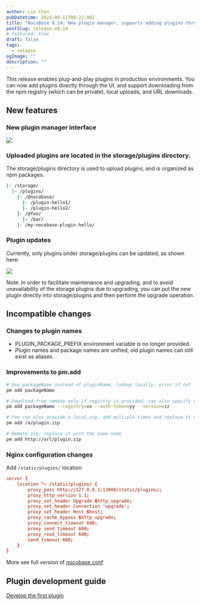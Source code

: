 ```yaml
---
author: Lin Chen
pubDatetime: 2023-09-11T08:22:00Z
title: "NocoBase 0.14: New plugin manager, supports adding plugins through UI"
postSlug: release-v0.14
# featured: true
draft: false
tags:
  - release
ogImage: ""
description: ""
---
```


This release enables plug-and-play plugins in production environments. You can now add plugins directly through the UI, and support downloading from the npm registry (which can be private), local uploads, and URL downloads.

## New features

### New plugin manager interface

<img src="/content-static/6de7c906518b6c6643570292523b06c8.png" />

### Uploaded plugins are located in the storage/plugins directory.

The storage/plugins directory is used to upload plugins, and is organized as npm packages.

```bash
|- /storage/
  |- /plugins/
    |- /@nocobase/
      |- /plugin-hello1/
      |- /plugin-hello2/
    |- /@foo/
      |- /bar/
    |- /my-nocobase-plugin-hello/
```

### Plugin updates

Currently, only plugins under storage/plugins can be updated, as shown here:

<img src="/content-static/703809b8cd74cc95e1ab2ab766980817.gif" />

Note: In order to facilitate maintenance and upgrading, and to avoid unavailability of the storage plugins due to upgrading, you can put the new plugin directly into storage/plugins and then perform the upgrade operation.

## Incompatible changes

### Changes to plugin names

- PLUGIN_PACKAGE_PREFIX environment variable is no longer provided.
- Plugin names and package names are unified, old plugin names can still exist as aliases.

### Improvements to pm.add

```bash
# Use packageName instead of pluginName, lookup locally, error if not found
pm add packageName

# Download from remote only if registry is provided, can also specify version
pm add packageName --registry=xx --auth-token=yy --version=zz

# You can also provide a local zip, add multiple times and replace it with the last one
pm add /a/plugin.zip

# Remote zip, replace it with the same name
pm add http://url/plugin.zip
```

### Nginx configuration changes

Add `/static/plugins/` location

```conf
server {
    location ^~ /static/plugins/ {
        proxy_pass http://127.0.0.1:13000/static/plugins/;
        proxy_http_version 1.1;
        proxy_set_header Upgrade $http_upgrade;
        proxy_set_header Connection 'upgrade';
        proxy_set_header Host $host;
        proxy_cache_bypass $http_upgrade;
        proxy_connect_timeout 600;
        proxy_send_timeout 600;
        proxy_read_timeout 600;
        send_timeout 600;
    }
}
```

More see full version of [nocobase.conf](https://github.com/nocobase/nocobase/blob/main/docker/nocobase/nocobase.conf)

## Plugin development guide

[Develop the first plugin](/development/your-fisrt-plugin)
